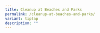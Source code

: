 ```yaml
---
title: Cleanup at Beaches and Parks
permalink: /cleanup-at-beaches-and-parks/
variant: tiptap
description: ""
---
```

